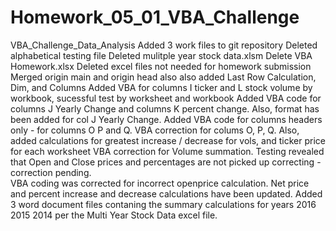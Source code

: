 # Homework_05_01_VBA_Challenge
VBA_Challenge_Data_Analysis
Added 3 work files to git repository
Deleted alphabetical testing file
Deleted mulitple year stock data.xlsm
Delete VBA Homework.xlsx
Deleted excel files not needed for homework submission
Merged origin main and origin head also also added Last Row Calculation, Dim, and Columns
Added VBA for columns I ticker and L stock volume by workbook, sucessful test by worksheet and workbook
Added VBA code for columns J Yearly Change and columns K percent change.  Also, format has been added for col J Yearly Change. 
Added VBA code for columns headers only - for columns O P and Q.
VBA correction for colums O, P, Q.  Also, added calculations for greatest increase / decrease for vols, and ticker price for each worksheet
VBA correction for Volume summation.  Testing revealed that Open and Close prices and percentages are not picked up correcting - correction pending.  
VBA coding was corrected for incorrect openprice calculation. Net price and percent increase and decrease calculations have been updated.
Added 3 word document files contaning the summary calculations for years 2016 2015 2014 per the Multi Year Stock Data excel file.
